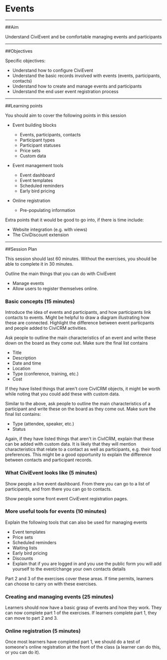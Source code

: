 # Events

---
##Aim

Understand CiviEvent and be comfortable managing events and participants

---
##Objectives

Specific objectives:

- Understand how to configure CiviEvent
- Understand the basic records involved with events (events, participants, contacts)
- Understand how to create and manage events and participants
- Understand the end user event registration process

---
##Learning points

You should aim to cover the following points in this session

- Event building blocks

    - Events, participants, contacts
    - Participant types
    - Participant statuses
    - Price sets
    - Custom data
- Event management tools

    - Event dashboard
    - Event templates
    - Scheduled reminders
    - Early bird pricing
- Online registration

    - Pre-populating information

Extra points that it would be good to go into, if there is time include:

- Website integration (e.g. with views)
- The CiviDiscount extension

---
##Session Plan

This session should last 60 minutes. Without the exercises, you should be able to complete it in 30 minutes.

Outline the main things that you can do with CiviEvent

- Manage events
- Allow users to register themselves online.

### Basic concepts (15 minutes)

Introduce the idea of events and participants, and how participants link contacts to events. Might be helpful to draw a diagram illustrating how these are connected.
Highlight the difference between event particpants and people added to CiviCRM activities.

Ask people to outline the main characteristics of an event and write these down on the board as they come out. Make sure the final list contains

- Title
- Description
- Date and time
- Location
- Type (conference, training, etc.)
- Cost

If they have listed things that aren't core CivICRM objects, it might be worth while noting that you could add these with custom data.

Similar to the above, ask people to outline the main characteristics of a participant and write these on the board as they come out. Make sure the final list contains:

- Type (attendee, speaker, etc.)
- Status

Again, if they have listed things that aren't in CivICRM, explain that these can be added with custom data. It is likely that they will mention characteristics that relate to a contact as well as participants, e.g. their food preferences. This might be a good opportunity to explain the difference between contacts and participant records.

### What CiviEvent looks like (5 minutes)

Show people a live event dashboard. From there you can go to a list of participants, and from there you can go to contacts.

Show people some front event CiviEvent registration pages.

### More useful tools for events (10 minutes)

Explain the following tools that can also be used for managing events

- Event templates
- Price sets
- Scheduled reminders
- Waiting lists
- Early bird pricing
- Discounts
- Explain that if you are logged in and you use the public form you will add yourself to the event/change your own contacts details

Part 2 and 3 of the exercises cover these areas. If time permits, learners can choose to carry on with these exercises.

### Creating and managing events (25 minutes)

Learners should now have a basic grasp of events and how they work. They can now complete part 1 of the exercises. If learners complete part 1, they can move to part 2 and 3.

### Online registration (5 minutes)

Once most learners have completed part 1, we should do a test of someone's online registration at the front of the class (a learner can do this, or you can do it).
